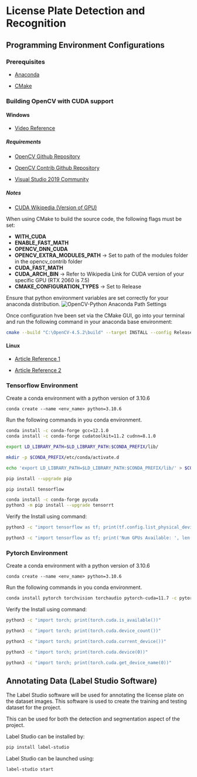 # License Plate Detection and Recognition

## Programming Environment Configurations

### Prerequisites

- [Anaconda](https://www.anaconda.com/)

- [CMake](https://cmake.org/download/)

### Building OpenCV with CUDA support

#### **Windows**

- [Video Reference](https://www.youtube.com/watch?v=d8Jx6zO1yw0&t=306s)

##### **Requirements**

- [OpenCV Github Repository](https://github.com/opencv/opencv)

- [OpenCV Contrib Github Repository](https://github.com/opencv/opencv_contrib/tree/4.x)

- [Visual Studio 2019 Community](https://visualstudio.microsoft.com/thank-you-downloading-visual-studio/?sku=community&rel=16&utm_medium=microsoft&utm_campaign=download+from+relnotes&utm_content=vs2019ga+button)

##### **Notes**

- [CUDA Wikipedia (Version of GPU)](https://en.wikipedia.org/wiki/CUDA)

When using CMake to build the source code, the following flags must be set:

- **WITH_CUDA**
- **ENABLE_FAST_MATH**
- **OPENCV_DNN_CUDA**
- **OPENCV_EXTRA_MODULES_PATH** -> Set to path of the modules folder in the opencv_contrib folder
- **CUDA_FAST_MATH**
- **CUDA_ARCH_BIN** -> Refer to Wikipedia Link for CUDA version of your specific GPU (RTX 2060 is 7.5)
- **CMAKE_CONFIGURATION_TYPES** -> Set to Release

Ensure that python environment variables are set correctly for your anaconda distribution.
![OpenCV-Python Anaconda Path Settings](https://i.postimg.cc/zXgQgQBz/Open-CV-Python-Cmake-Configs.png)

Once configuration hve been set via the CMake GUI, go into your terminal and run the following command in your anaconda base environment:

```bash
cmake --build "C:\OpenCV-4.5.2\build" --target INSTALL --config Release
```

#### **Linux**

- [Article Reference 1](https://towardsdev.com/installing-opencv-4-with-cuda-in-ubuntu-20-04-fde6d6a0a367)

- [Article Reference 2](https://www.sproutworkshop.com/2022/06/how-to-compile-opencv-4-6-0-dev-with-cuda-11-7-and-cudnn-8-4-1-on-ubuntu-22-04/)

### **Tensorflow Environment**

Create a conda environment with a python version of 3.10.6

```conda
conda create --name <env_name> python=3.10.6
```

Run the following commands in you conda environment.

```bash
conda install -c conda-forge gcc=12.1.0
conda install -c conda-forge cudatoolkit=11.2 cudnn=8.1.0

export LD_LIBRARY_PATH=$LD_LIBRARY_PATH:$CONDA_PREFIX/lib/

mkdir -p $CONDA_PREFIX/etc/conda/activate.d

echo 'export LD_LIBRARY_PATH=$LD_LIBRARY_PATH:$CONDA_PREFIX/lib/' > $CONDA_PREFIX/etc/conda/activate.d/env_vars.sh

pip install --upgrade pip

pip install tensorflow

conda install -c conda-forge pycuda
python3 -m pip install --upgrade tensorrt
```

Verify the Install using command:

```bash
python3 -c "import tensorflow as tf; print(tf.config.list_physical_devices('GPU'))"

python3 -c "import tensorflow as tf; print('Num GPUs Available: ', len(tf.config.list_physical_devices('GPU')))"
```

### **Pytorch Environment**

Create a conda environment with a python version of 3.10.6

```conda
conda create --name <env_name> python=3.10.6
```

Run the following commands in you conda environment.

```bash
conda install pytorch torchvision torchaudio pytorch-cuda=11.7 -c pytorch -c nvidia
```

Verify the Install using command:

```bash
python3 -c "import torch; print(torch.cuda.is_available())"

python3 -c "import torch; print(torch.cuda.device_count())"

python3 -c "import torch; print(torch.cuda.current_device())"

python3 -c "import torch; print(torch.cuda.device(0))"

python3 -c "import torch; print(torch.cuda.get_device_name(0))"
```

## Annotating Data (Label Studio Software)

The Label Studio software will be used for annotating the license plate on the dataset images. This software is used to create the training and testing dataset for the project.

This can be used for both the detection and segmentation aspect of the project.

Label Studio can be installed by:

```bash
pip install label-studio
```

Label Studio can be launched using:

```bash
label-studio start
```
